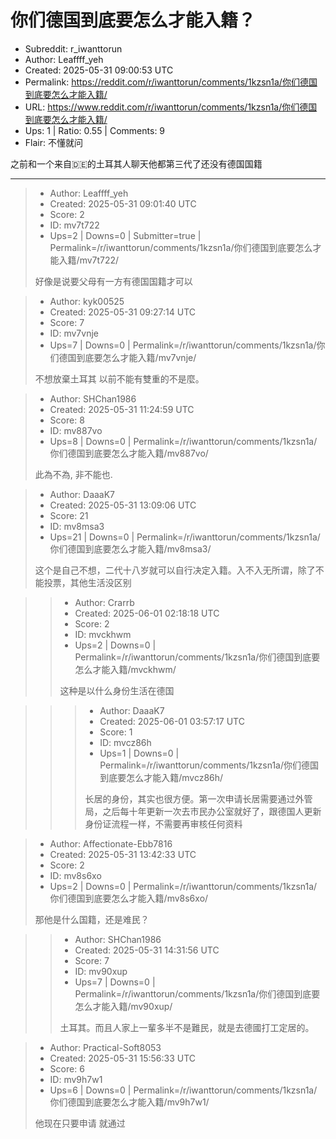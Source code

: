 # 你们德国到底要怎么才能入籍？

- Subreddit: r_iwanttorun
- Author: Leaffff_yeh
- Created: 2025-05-31 09:00:53 UTC
- Permalink: https://reddit.com/r/iwanttorun/comments/1kzsn1a/你们德国到底要怎么才能入籍/
- URL: https://www.reddit.com/r/iwanttorun/comments/1kzsn1a/你们德国到底要怎么才能入籍/
- Ups: 1 | Ratio: 0.55 | Comments: 9
- Flair: 不懂就问


之前和一个来自🇩🇪的土耳其人聊天他都第三代了还没有德国国籍


---

> - Author: Leaffff_yeh
> - Created: 2025-05-31 09:01:40 UTC
> - Score: 2
> - ID: mv7t722
> - Ups=2 | Downs=0 | Submitter=true | Permalink=/r/iwanttorun/comments/1kzsn1a/你们德国到底要怎么才能入籍/mv7t722/
>
> 好像是说要父母有一方有德国国籍才可以

> - Author: kyk00525
> - Created: 2025-05-31 09:27:14 UTC
> - Score: 7
> - ID: mv7vnje
> - Ups=7 | Downs=0 | Permalink=/r/iwanttorun/comments/1kzsn1a/你们德国到底要怎么才能入籍/mv7vnje/
>
> 不想放棄土耳其 以前不能有雙重的不是麼。

> - Author: SHChan1986
> - Created: 2025-05-31 11:24:59 UTC
> - Score: 8
> - ID: mv887vo
> - Ups=8 | Downs=0 | Permalink=/r/iwanttorun/comments/1kzsn1a/你们德国到底要怎么才能入籍/mv887vo/
>
> 此為不為, 非不能也.

> - Author: DaaaK7
> - Created: 2025-05-31 13:09:06 UTC
> - Score: 21
> - ID: mv8msa3
> - Ups=21 | Downs=0 | Permalink=/r/iwanttorun/comments/1kzsn1a/你们德国到底要怎么才能入籍/mv8msa3/
>
> 这个是自己不想，二代十八岁就可以自行决定入籍。入不入无所谓，除了不能投票，其他生活没区别

>> - Author: Crarrb
>> - Created: 2025-06-01 02:18:18 UTC
>> - Score: 2
>> - ID: mvckhwm
>> - Ups=2 | Downs=0 | Permalink=/r/iwanttorun/comments/1kzsn1a/你们德国到底要怎么才能入籍/mvckhwm/
>>
>> 这种是以什么身份生活在德国

>>> - Author: DaaaK7
>>> - Created: 2025-06-01 03:57:17 UTC
>>> - Score: 1
>>> - ID: mvcz86h
>>> - Ups=1 | Downs=0 | Permalink=/r/iwanttorun/comments/1kzsn1a/你们德国到底要怎么才能入籍/mvcz86h/
>>>
>>> 长居的身份，其实也很方便。第一次申请长居需要通过外管局，之后每十年更新一次去市民办公室就好了，跟德国人更新身份证流程一样，不需要再审核任何资料

> - Author: Affectionate-Ebb7816
> - Created: 2025-05-31 13:42:33 UTC
> - Score: 2
> - ID: mv8s6xo
> - Ups=2 | Downs=0 | Permalink=/r/iwanttorun/comments/1kzsn1a/你们德国到底要怎么才能入籍/mv8s6xo/
>
> 那他是什么国籍，还是难民？

>> - Author: SHChan1986
>> - Created: 2025-05-31 14:31:56 UTC
>> - Score: 7
>> - ID: mv90xup
>> - Ups=7 | Downs=0 | Permalink=/r/iwanttorun/comments/1kzsn1a/你们德国到底要怎么才能入籍/mv90xup/
>>
>> 土耳其。而且人家上一輩多半不是難民，就是去德國打工定居的。

> - Author: Practical-Soft8053
> - Created: 2025-05-31 15:56:33 UTC
> - Score: 6
> - ID: mv9h7w1
> - Ups=6 | Downs=0 | Permalink=/r/iwanttorun/comments/1kzsn1a/你们德国到底要怎么才能入籍/mv9h7w1/
>
> 他现在只要申请 就通过
